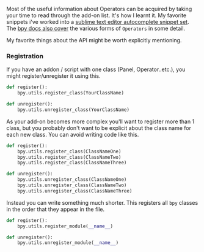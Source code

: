 Most of the useful information about Operators can be acquired by taking your time to read through the add-on list. It's how I learnt it. My favorite snippets i've worked into a [sublime text editor autocomplete snippet set](https://github.com/zeffii/BlenderSublimeSnippets). The [bpy docs also cover](http://www.blender.org/api/blender_python_api_current/info_quickstart.html?highlight=operator) the various forms of `Operators` in some detail.  
  
My favorite things about the API might be worth explicitly mentioning. 

### Registration

If you have an addon / script with one class (Panel, Operator..etc.), you might register/unregister it using this. 
```python
def register():
    bpy.utils.register_class(YourClassName)

def unregister():
    bpy.utils.unregister_class(YourClassName)
```

As your add-on becomes more complex you'll want to register more than 1 class, but you probably don't want to be explicit about the class name for each new class. You can avoid writing code like this.

```python
def register():
    bpy.utils.register_class(ClassNameOne)
    bpy.utils.register_class(ClassNameTwo)
    bpy.utils.register_class(ClassNameThree)

def unregister():
    bpy.utils.unregister_class(ClassNameOne)
    bpy.utils.unregister_class(ClassNameTwo)
    bpy.utils.unregister_class(ClassNameThree)

```

Instead you can write something much shorter. This registers all `bpy` classes in the order that they appear in the file.

```python
def register():
    bpy.utils.register_module(__name__)

def unregister():
    bpy.utils.unregister_module(__name__)
```

